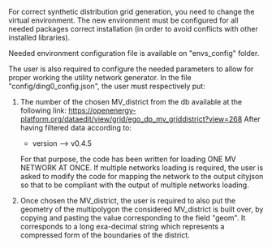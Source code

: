 For correct synthetic distribution grid generation, you need to change the virtual environment.
The new environment must be configured for all needed packages correct installation (in order to avoid conflicts with other installed libraries).

Needed environment configuration file is available on "envs_config" folder.

The user is also required to configure the needed parameters to allow for proper working the utility network generator.
In the file "config/ding0_config.json", the user must respectively put:
1) The number of the chosen MV_district from the db available at the following link:
    https://openenergy-platform.org/dataedit/view/grid/ego_dp_mv_griddistrict?view=268
    After having filtered data according to:
    - version --> v0.4.5
    
    For that purpose, the code has been written for loading ONE MV NETWORK AT ONCE. 
    If multiple networks loading is required, the user is asked to modify the code for mapping the network to the output cityjson so that to be compliant with the output of multiple networks loading.
2) Once chosen the MV_district, the user is required to also put the geometry of the multipolygon the considered MV_district is built over, by copying and pasting the value corresponding to the field "geom".
It corresponds to a long exa-decimal string which represents a compressed form of the boundaries of the district. 